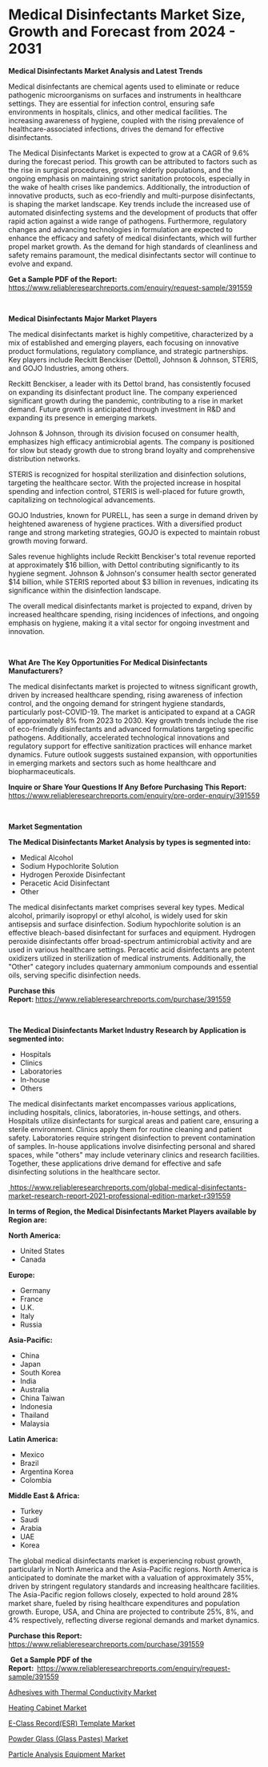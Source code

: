 <p><h1>Medical Disinfectants Market Size, Growth and Forecast from 2024 - 2031</h1></p><p><strong>Medical Disinfectants Market Analysis and Latest Trends</strong></p>
<p><p>Medical disinfectants are chemical agents used to eliminate or reduce pathogenic microorganisms on surfaces and instruments in healthcare settings. They are essential for infection control, ensuring safe environments in hospitals, clinics, and other medical facilities. The increasing awareness of hygiene, coupled with the rising prevalence of healthcare-associated infections, drives the demand for effective disinfectants.</p><p>The Medical Disinfectants Market is expected to grow at a CAGR of 9.6% during the forecast period. This growth can be attributed to factors such as the rise in surgical procedures, growing elderly populations, and the ongoing emphasis on maintaining strict sanitation protocols, especially in the wake of health crises like pandemics. Additionally, the introduction of innovative products, such as eco-friendly and multi-purpose disinfectants, is shaping the market landscape. Key trends include the increased use of automated disinfecting systems and the development of products that offer rapid action against a wide range of pathogens. Furthermore, regulatory changes and advancing technologies in formulation are expected to enhance the efficacy and safety of medical disinfectants, which will further propel market growth. As the demand for high standards of cleanliness and safety remains paramount, the medical disinfectants sector will continue to evolve and expand.</p></p>
<p><strong>Get a Sample PDF of the Report:&nbsp;</strong> <a href="https://www.reliableresearchreports.com/enquiry/request-sample/391559?utm_campaign=7&utm_medium=2&utm_source=Github&utm_content=ia&utm_term=26102024&utm_id=medical-disinfectants">https://www.reliableresearchreports.com/enquiry/request-sample/391559</a></p>
<p>&nbsp;</p>
<p><strong>Medical Disinfectants Major Market Players</strong></p>
<p><p>The medical disinfectants market is highly competitive, characterized by a mix of established and emerging players, each focusing on innovative product formulations, regulatory compliance, and strategic partnerships. Key players include Reckitt Benckiser (Dettol), Johnson & Johnson, STERIS, and GOJO Industries, among others.</p><p>Reckitt Benckiser, a leader with its Dettol brand, has consistently focused on expanding its disinfectant product line. The company experienced significant growth during the pandemic, contributing to a rise in market demand. Future growth is anticipated through investment in R&D and expanding its presence in emerging markets.</p><p>Johnson & Johnson, through its division focused on consumer health, emphasizes high efficacy antimicrobial agents. The company is positioned for slow but steady growth due to strong brand loyalty and comprehensive distribution networks.</p><p>STERIS is recognized for hospital sterilization and disinfection solutions, targeting the healthcare sector. With the projected increase in hospital spending and infection control, STERIS is well-placed for future growth, capitalizing on technological advancements.</p><p>GOJO Industries, known for PURELL, has seen a surge in demand driven by heightened awareness of hygiene practices. With a diversified product range and strong marketing strategies, GOJO is expected to maintain robust growth moving forward.</p><p>Sales revenue highlights include Reckitt Benckiser's total revenue reported at approximately $16 billion, with Dettol contributing significantly to its hygiene segment. Johnson & Johnson's consumer health sector generated $14 billion, while STERIS reported about $3 billion in revenues, indicating its significance within the disinfection landscape.</p><p>The overall medical disinfectants market is projected to expand, driven by increased healthcare spending, rising incidences of infections, and ongoing emphasis on hygiene, making it a vital sector for ongoing investment and innovation.</p></p>
<p>&nbsp;</p>
<p><strong>What Are The Key Opportunities For Medical Disinfectants Manufacturers?</strong></p>
<p><p>The medical disinfectants market is projected to witness significant growth, driven by increased healthcare spending, rising awareness of infection control, and the ongoing demand for stringent hygiene standards, particularly post-COVID-19. The market is anticipated to expand at a CAGR of approximately 8% from 2023 to 2030. Key growth trends include the rise of eco-friendly disinfectants and advanced formulations targeting specific pathogens. Additionally, accelerated technological innovations and regulatory support for effective sanitization practices will enhance market dynamics. Future outlook suggests sustained expansion, with opportunities in emerging markets and sectors such as home healthcare and biopharmaceuticals.</p></p>
<p><strong>Inquire or Share Your Questions If Any Before Purchasing This Report:</strong> <a href="https://www.reliableresearchreports.com/enquiry/pre-order-enquiry/391559?utm_campaign=7&utm_medium=2&utm_source=Github&utm_content=ia&utm_term=26102024&utm_id=medical-disinfectants">https://www.reliableresearchreports.com/enquiry/pre-order-enquiry/391559</a></p>
<p>&nbsp;</p>
<p><strong>Market Segmentation</strong></p>
<p><strong>The Medical Disinfectants Market Analysis by types is segmented into:</strong></p>
<p><ul><li>Medical Alcohol</li><li>Sodium Hypochlorite Solution</li><li>Hydrogen Peroxide Disinfectant</li><li>Peracetic Acid Disinfectant</li><li>Other</li></ul></p>
<p><p>The medical disinfectants market comprises several key types. Medical alcohol, primarily isopropyl or ethyl alcohol, is widely used for skin antisepsis and surface disinfection. Sodium hypochlorite solution is an effective bleach-based disinfectant for surfaces and equipment. Hydrogen peroxide disinfectants offer broad-spectrum antimicrobial activity and are used in various healthcare settings. Peracetic acid disinfectants are potent oxidizers utilized in sterilization of medical instruments. Additionally, the "Other" category includes quaternary ammonium compounds and essential oils, serving specific disinfection needs.</p></p>
<p><strong>Purchase this Report:&nbsp;</strong><a href="https://www.reliableresearchreports.com/purchase/391559?utm_campaign=7&utm_medium=2&utm_source=Github&utm_content=ia&utm_term=26102024&utm_id=medical-disinfectants">https://www.reliableresearchreports.com/purchase/391559</a></p>
<p>&nbsp;</p>
<p><strong>The Medical Disinfectants Market Industry Research by Application is segmented into:</strong></p>
<p><ul><li>Hospitals</li><li>Clinics</li><li>Laboratories</li><li>In-house</li><li>Others</li></ul></p>
<p><p>The medical disinfectants market encompasses various applications, including hospitals, clinics, laboratories, in-house settings, and others. Hospitals utilize disinfectants for surgical areas and patient care, ensuring a sterile environment. Clinics apply them for routine cleaning and patient safety. Laboratories require stringent disinfection to prevent contamination of samples. In-house applications involve disinfecting personal and shared spaces, while "others" may include veterinary clinics and research facilities. Together, these applications drive demand for effective and safe disinfecting solutions in the healthcare sector.</p></p>
<p><a href="https://www.reliableresearchreports.com/global-medical-disinfectants-market-research-report-2021-professional-edition-market-r391559?utm_campaign=7&utm_medium=2&utm_source=Github&utm_content=ia&utm_term=26102024&utm_id=medical-disinfectants">&nbsp;https://www.reliableresearchreports.com/global-medical-disinfectants-market-research-report-2021-professional-edition-market-r391559</a></p>
<p><strong>In terms of Region, the Medical Disinfectants Market Players available by Region are:</strong></p>
<p>
    <p> <strong> North America: </strong>
        <ul>
            <li>United States</li>
            <li>Canada</li>
        </ul>
        </p> 
    <p> <strong> Europe: </strong>
        <ul>
            <li>Germany</li>
            <li>France</li>
            <li>U.K.</li>
            <li>Italy</li>
            <li>Russia</li>
        </ul>
        </p> 
    <p> <strong> Asia-Pacific: </strong>
        <ul>
            <li>China</li>
            <li>Japan</li>
            <li>South Korea</li>
            <li>India</li>
            <li>Australia</li>
            <li>China Taiwan</li>
            <li>Indonesia</li>
            <li>Thailand</li>
            <li>Malaysia</li>
        </ul>
        </p> 
    <p> <strong> Latin America: </strong>
        <ul>
            <li>Mexico</li>
            <li>Brazil</li>
            <li>Argentina Korea</li>
            <li>Colombia</li>
        </ul>
        </p> 
    <p> <strong> Middle East & Africa: </strong>
        <ul>
            <li>Turkey</li>
            <li>Saudi</li>
            <li>Arabia</li>
            <li>UAE</li>
            <li>Korea</li>
        </ul>
    </p>
    </p>
<p><p>The global medical disinfectants market is experiencing robust growth, particularly in North America and the Asia-Pacific regions. North America is anticipated to dominate the market with a valuation of approximately 35%, driven by stringent regulatory standards and increasing healthcare facilities. The Asia-Pacific region follows closely, expected to hold around 28% market share, fueled by rising healthcare expenditures and population growth. Europe, USA, and China are projected to contribute 25%, 8%, and 4% respectively, reflecting diverse regional demands and market dynamics.</p></p>
<p><strong>Purchase this Report: </strong><a href="https://www.reliableresearchreports.com/purchase/391559?utm_campaign=7&utm_medium=2&utm_source=Github&utm_content=ia&utm_term=26102024&utm_id=medical-disinfectants">https://www.reliableresearchreports.com/purchase/391559</a></p>
<p>&nbsp;<strong>Get a Sample PDF of the Report:&nbsp;&nbsp;</strong><a href="https://www.reliableresearchreports.com/enquiry/request-sample/391559?utm_campaign=7&utm_medium=2&utm_source=Github&utm_content=ia&utm_term=26102024&utm_id=medical-disinfectants">https://www.reliableresearchreports.com/enquiry/request-sample/391559</a></p>
<p><strong></strong></p>
<p><p><a href="https://github.com/MelgarBasny/Market-Research-Report-List-1/blob/main/adhesives-with-thermal-conductivity-market.md?utm_campaign=7&utm_medium=2&utm_source=Github&utm_content=ia&utm_term=26102024&utm_id=medical-disinfectants">Adhesives with Thermal Conductivity Market</a></p><p><a href="https://issuu.com/reportprime-2/docs/heating-cabinet-market-size-2030.pp_090b5985ef245b?utm_campaign=7&utm_medium=2&utm_source=Github&utm_content=ia&utm_term=26102024&utm_id=medical-disinfectants">Heating Cabinet Market</a></p><p><a href="https://www.linkedin.com/pulse/e-class-recordesr-template-ecosystem-mapping-innovation-a8u4c?utm_campaign=7&utm_medium=2&utm_source=Github&utm_content=ia&utm_term=26102024&utm_id=medical-disinfectants">E-Class Record(ESR) Template Market</a></p><p><a href="https://www.linkedin.com/pulse/insights-powder-glass-pastes-market-players-size-geographical-ytbzf?utm_campaign=7&utm_medium=2&utm_source=Github&utm_content=ia&utm_term=26102024&utm_id=medical-disinfectants">Powder Glass (Glass Pastes) Market</a></p><p><a href="https://issuu.com/reportprime-2/docs/particle-analysis-equipment-market-_f6356ceee15107?utm_campaign=7&utm_medium=2&utm_source=Github&utm_content=ia&utm_term=26102024&utm_id=medical-disinfectants">Particle Analysis Equipment Market</a></p></p>
